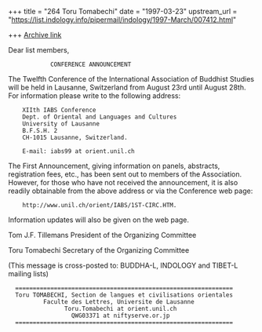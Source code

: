 +++
title = "264 Toru Tomabechi"
date = "1997-03-23"
upstream_url = "https://list.indology.info/pipermail/indology/1997-March/007412.html"

+++
[Archive link](https://list.indology.info/pipermail/indology/1997-March/007412.html)


Dear list members,


                CONFERENCE ANNOUNCEMENT

The Twelfth Conference of the International Association of Buddhist Studies
will be held in Lausanne, Switzerland from August 23rd until August 28th.
For information please write to the following address:

        XIIth IABS Conference
        Dept. of Oriental and Languages and Cultures
        University of Lausanne
        B.F.S.H. 2
        CH-1015 Lausanne, Switzerland.

        E-mail: iabs99 at orient.unil.ch

The First Announcement, giving information on panels, abstracts,
registration fees, etc., has been sent out to members of the Association.
However, for those who have not received the announcement, it is also
readily obtainable from the above address or via the Conference web page: 

        http://www.unil.ch/orient/IABS/1ST-CIRC.HTM.

Information updates will also be given on the web page.

Tom J.F. Tillemans
President of the Organizing Committee

Toru Tomabechi
Secretary of the Organizing Committee

(This message is cross-posted to:
  BUDDHA-L, INDOLOGY and TIBET-L mailing lists)

      ==============================================================
      Toru TOMABECHI, Section de langues et civilisations orientales
              Faculte des Lettres, Universite de Lausanne
                    Toru.Tomabechi at orient.unil.ch
                      QWG03371 at niftyserve.or.jp
      ==============================================================




